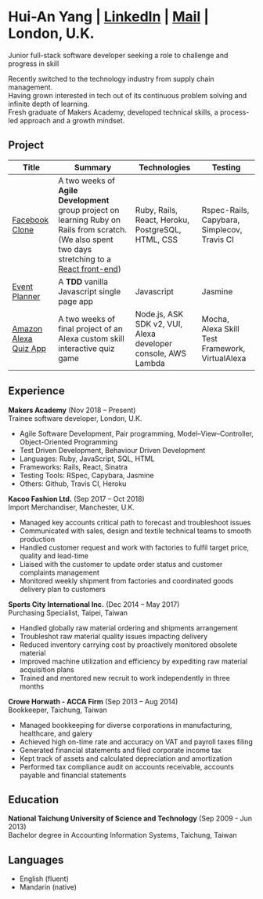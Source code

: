# Hui-An Yang | [LinkedIn](https://www.linkedin.com/in/hui-an-yang/) | [Mail](hecatie36@gmail.com) | London, U.K.

Junior full-stack software developer seeking a role to challenge and progress in skill

Recently switched to the technology industry from supply chain management.  
Having grown interested in tech out of its continuous problem solving and infinite depth of learning.  
Fresh graduate of Makers Academy, developed technical skills, a process-led approach and a growth mindset.

## Project
| Title                                                                  | Summary                                                                                                                                                                                                       | Technologies                                                       | Testing                                                 |
|--------------------------------------------------------------------------|---------------------------------------------------------------------------------------------------------------------------------------------------------------------------------------------------------------|--------------------------------------------------------------------|---------------------------------------------------------|
| [Facebook Clone](https://github.com/anhuiyang/acebook-team-rocket)       | A two weeks of **Agile Development** group project on learning Ruby on Rails from scratch. (We also spent two days stretching to a [React front-end](https://github.com/anhuiyang/Acebook-team-rocket-frontend))  | Ruby, Rails, React, Heroku, PostgreSQL, HTML, CSS                  | Rspec-Rails, Capybara, Simplecov, Travis CI    |
| [Event Planner](https://github.com/anhuiyang/event_planner_app)          | A **TDD** vanilla Javascript single page app                                                                                                                                                                      | Javascript                                                         | Jasmine                                         |
| [Amazon Alexa Quiz App](https://github.com/anhuiyang/alexa_node_js_quiz) | A two weeks of final project of an Alexa custom skill interactive quiz game                                                                                                                                   | Node.js, ASK SDK v2, VUI, Alexa developer console, AWS Lambda | Mocha, Alexa Skill Test Framework, VirtualAlexa |

## Experience

**Makers Academy** (Nov 2018 – Present)     
Trainee software developer, London, U.K.
 - Agile Software Development, Pair programming, Model–View–Controller, Object-Oriented Programming
 - Test Driven Development, Behaviour Driven Development
 - Languages: Ruby, JavaScript, SQL, HTML
 - Frameworks: Rails, React, Sinatra
 - Testing Tools: RSpec, Capybara, Jasmine
 - Others: Github, Travis CI, Heroku
 
**Kacoo Fashion Ltd.** (Sep 2017 – Oct 2018)    
Import Merchandiser, Manchester, U.K.
 - Managed key accounts critical path to forecast and troubleshoot issues
 - Communicated with sales, design and textile technical teams to smooth production
 - Handled customer request and work with factories to fulfil target price, quality and lead-time
 - Liaised with the customer to update order status and customer complaints management
 - Monitored weekly shipment from factories and coordinated goods delivery plan to customers
 
**Sports City International Inc.** (Dec 2014 – May 2017)   
Purchasing Specialist, Taipei, Taiwan  
 - Handled globally raw material ordering and shipments arrangement
 - Troubleshot raw material quality issues impacting delivery
 - Reduced inventory carrying cost by proactively monitored obsolete material
 - Improved machine utilization and efficiency by expediting raw material acquisition plans
 - Trained and mentored new recruit to work independently in three months

**Crowe Horwath - ACCA Firm** (Sep 2013 – Aug 2014)   
Bookkeeper, Taichung, Taiwan  
- Managed bookkeeping for diverse corporations in manufacturing, healthcare, and galery
- Achieved high on-time rate and accuracy on VAT and payroll taxes filing
- Generated financial statements and filed corporate income tax
- Kept track of assets and calculated depreciation and amortization
- Performed tax compliance audit on accounts receivable, accounts payable and financial statements

## Education

**National Taichung University of Science and Technology** (Sep 2009 - Jun 2013)  
Bachelor degree in Accounting Information Systems, Taichung, Taiwan

## Languages
 - English (fluent)
 - Mandarin (native)
